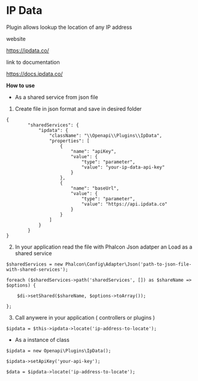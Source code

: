# IP Data

Plugin allows lookup the location of any IP address

website

https://ipdata.co/

link to documentation

https://docs.ipdata.co/


**How to use**


*  As a shared service from json file
 
1. Create file in json format and save in desired folder

```
{
        "sharedServices": {
            "ipdata": {
                "className": "\\Openapi\\Plugins\\IpData",
                "properties": [
                    {
                        "name": "apiKey",
                        "value": {
                            "type": "parameter",
                            "value": "your-ip-data-api-key"
                        }
                    },
                    {
                        "name": "baseUrl",
                        "value": {
                            "type": "parameter",
                            "value": "https://api.ipdata.co"
                        }
                    }
                ]
            }
        }
}
```


2. In your application read the file with Phalcon Json adatper an Load as a shared service


```
$sharedServices = new Phalcon\Config\Adapter\Json('path-to-json-file-with-shared-services');

foreach ($sharedServices->path('sharedServices', []) as $shareName => $options) {

    $di->setShared($shareName, $options->toArray());
    
};
```



3. Call anywere in your application ( controllers or plugins )

`$ipdata = $this->ipdata->locate('ip-address-to-locate');`



*  As a instance of class


```
$ipdata = new Openapi\Plugins\IpData();

$ipdata->setApiKey('your-api-key');

$data = $ipdata->locate('ip-address-to-locate');
```




















